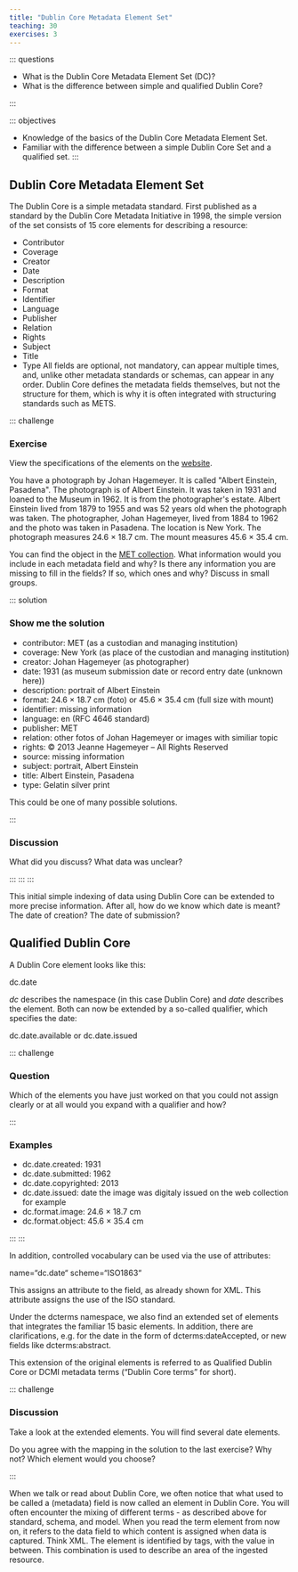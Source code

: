 ```yaml
---
title: "Dublin Core Metadata Element Set"
teaching: 30
exercises: 3
---
```


::: questions 

- What is the Dublin Core Metadata Element Set (DC)?
- What is the difference between simple and qualified Dublin Core? 

:::

::: objectives

- Knowledge of the basics of the Dublin Core Metadata Element Set. 
- Familiar with the difference between a simple Dublin Core Set and a qualified set.
:::

## Dublin Core Metadata Element Set

The Dublin Core is a simple metadata standard. First published as a standard by the Dublin Core Metadata Initiative in 1998, 
the simple version of the set consists of 15 core elements for describing a resource:

* Contributor
* Coverage
* Creator
* Date
* Description
* Format
* Identifier
* Language
* Publisher
* Relation
* Rights
* Subject
* Title
* Type
All fields are optional, not mandatory, can appear multiple times, and, unlike other metadata standards or schemas, can appear in any order. 
Dublin Core defines the metadata fields themselves, but not the structure for them, which is why it is often integrated with structuring standards such as METS. 

::: challenge 

### Exercise

View the specifications of the elements on the [website](https://www.dublincore.org/specifications/dublin-core/dces/).

You have a photograph by Johan Hagemeyer. It is called "Albert Einstein, Pasadena". The photograph is of Albert Einstein. 
It was taken in 1931 and loaned to the Museum in 1962. It is from the photographer's estate. Albert Einstein lived from 1879 to 1955 
and was 52 years old when the photograph was taken. The photographer, Johan Hagemeyer, lived from 1884 to 1962 and the photo was taken in Pasadena. 
The location is New York. The photograph measures 24.6 × 18.7 cm. The mount measures 45.6 × 35.4 cm. 

You can find the object in the [MET collection](https://www.metmuseum.org/art/collection/search/270713). What information would you include in each metadata 
field and why? Is there any information you are missing to fill in the fields? If so, which ones and why? Discuss in small groups.

::: solution

### Show me the solution

* contributor: MET (as a custodian and managing institution)
* coverage: New York (as place of the custodian and managing institution)
* creator: Johan Hagemeyer (as photographer)
* date: 1931 (as museum submission date or record entry date (unknown here))
* description: portrait of Albert Einstein
* format: 24.6 × 18.7 cm (foto) or 45.6 × 35.4 cm (full size with mount)
* identifier: missing information
* language: en (RFC 4646 standard)
* publisher: MET
* relation: other fotos of Johan Hagemeyer or images with similiar topic
* rights: © 2013 Jeanne Hagemeyer – All Rights Reserved
* source: missing information
* subject: portrait, Albert Einstein
* title:  Albert Einstein, Pasadena
* type: Gelatin silver print

This could be one of many possible solutions. 

::: 

### Discussion

What did you discuss? What data was unclear? 

:::
:::
:::

This initial simple indexing of data using Dublin Core can be extended to more precise information. After all, how do we know which date is meant? The date of creation? The date of submission? 

## Qualified Dublin Core 

A Dublin Core element looks like this:

dc.date

*dc* describes the namespace (in this case Dublin Core) and *date* describes the element. Both can now be extended by a so-called qualifier, which specifies the date:

dc.date.available or dc.date.issued 

::: challenge 

### Question

Which of the elements you have just worked on that you could not assign clearly or at all would you expand with a qualifier and how? 

::: 

### Examples

* dc.date.created: 1931
* dc.date.submitted: 1962
* dc.date.copyrighted: 2013
* dc.date.issued: date the image was digitaly issued on the web collection for example
* dc.format.image: 24.6 × 18.7 cm
* dc.format.object: 45.6 × 35.4 cm

:::
:::

In addition, controlled vocabulary can be used via the use of attributes: 

name=“dc.date“ scheme=“ISO1863“ 

This assigns an attribute to the field, as already shown for XML. This attribute assigns the use of the ISO standard.

Under the dcterms namespace, we also find an extended set of elements that integrates the familiar 15 basic elements. 
In addition, there are clarifications, e.g. for the date in the form of dcterms:dateAccepted, or new fields like dcterms:abstract. 

This extension of the original elements is referred to as Qualified Dublin Core or DCMI metadata terms (“Dublin Core terms” for short). 

::: challenge

### Discussion

Take a look at the extended elements. You will find several date elements.

Do you agree with the mapping in the solution to the last exercise? Why not? Which element would you choose? 

:::

When we talk or read about Dublin Core, we often notice that what used to be called a (metadata) field is now called an element in Dublin Core. 
You will often encounter the mixing of different terms - as described above for standard, schema, and model. 
When you read the term element from now on, it refers to the data field to which content is assigned when data is captured. 
Think XML. The element is identified by tags, with the value in between. This combination is used to describe an area of the ingested resource. 


